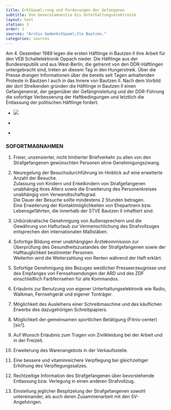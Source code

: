 ```yaml
---
title: Erkl&auml;rung und Forderungen der Gefangenen
subtitle: Von Generalamnestie bis Unterhaltungselektronik
layout: text
station: 3
order: 1
sources: "Archiv Gedenkst&auml;tte Bautzen."
categories: sources
---
```

Am 4. Dezember 1989 legen die ersten H&auml;ftlinge in Bautzen II ihre Arbeit f&uuml;r den VEB Schaltelektronik Oppach nieder. Die H&auml;ftlinge aus der Bundesrepublik und aus West-Berlin, die getrennt von den DDR-H&auml;ftlingen untergebracht sind, treten an diesem Tag in den Hungerstreik. &Uuml;ber die Presse drangen Informationen &uuml;ber die bereits seit Tagen anhaltenden Proteste in Bautzen I auch in das Innere von Bautzen II. Nach dem Vorbild der dort Streikenden gr&uuml;nden die H&auml;ftlinge in Bautzen II einen Gefangenenrat, der gegen&uuml;ber der Gef&auml;ngnisleitung und der DDR-F&uuml;hrung die sofortige Verbesserung der Haftbedingungen und letztlich die Entlassung der politischen H&auml;ftlinge fordert.

<ul class="carousel">
	<li><a href="{{ site.url }}/assets/station-photos/3_B_Haeftlingstreik_Quelle_AnDenLeiter_4-12-1989.jpg" data-lightbox="gallery-1"><img src="{{ site.url }}/assets/station-photos/3_B_Haeftlingstreik_Quelle_AnDenLeiter_4-12-1989.jpg"></a></li>
</ul>

<ul class="carousel">
	<li><a href="{{ site.url }}/assets/station-photos/3_B_Haeftlingstreik_Quelle_Forderungen_4-12-1989.jpg" data-lightbox="gallery-1"><!-- <img src="{{ site.url }}/assets/station-photos/3_B_Haeftlingstreik_Quelle_Forderungen_4-12-1989.jpg"> --></a></li>
</ul>


<ul class="carousel">
	<li><a href="{{ site.url }}/assets/station-photos/3_B_Haeftlingstreik_Quelle_Sofortmassnahmen_4-12-1989.jpg" data-lightbox="gallery-1"><!-- <img src="{{ site.url }}/assets/station-photos/3_B_Haeftlingstreik_Quelle_Sofortmassnahmen_4-12-1989.jpg"> --></a></li>
</ul>

### SOFORTMAßNAHMEN
 
1. Freier, unzensierter, nicht limitierter Briefverkehr zu allen von den Strafgefangenen gew&uuml;nschten Personen ohne Genehmigungszwang.

2. Neuregelung der Besuchsdurchf&uuml;hrung im Hinblick auf eine erweiterte Anzahl der Besuche.  
Zulassung von Kindern und Enkelkindern von Strafgefangenen unabh&auml;ngig ihres Alters sowie die Erweiterung des Personenkreises unabh&auml;ngig vom Verwandtschaftsgrad.  
Die Dauer der Besuche sollte mindestens 2 Stunden betragen.  
Eine Erweiterung der Kontaktm&ouml;glichkeiten von Ehepartnern bzw. Lebensgef&auml;hrten, die innerhalb der STVE Bautzen II inhaftiert sind.

3. Unb&uuml;rokratische Genehmigung von Au&szlig;ensprechern und die Gew&auml;hrung von Hafturlaub zur Vermenschlichung des Strafvollzuges entsprechen den internationalen Ma&szlig;st&auml;ben.

4. Sofortige Bildung einer unabh&auml;ngigen &Auml;rztekommission zur &Uuml;berpr&uuml;fung des Gesundheitszustandes der Strafgefangenen sowie der Hafttauglichkeit bestimmter Personen.  
Weiterhin wird die Weiterzahlung von Renten w&auml;hrend der Haft erkl&auml;rt.

5. Sofortige Genehmigung des Bezuges westlicher Presseerzeugnisse und des Empfanges von Fernsehsendungen der ARD und des ZDF einschlie&szlig;lich Farbfernsehen f&uuml;r alle Kommandos.

6. Erlaubnis zur Benutzung von eigener Unterhaltungselektronik wie Radio, Walkman, Fernsehger&auml;t und eigener Tontr&auml;ger.

7. M&ouml;glichkeit des Ausleihens einer Schreibmaschine und des k&auml;uflichen Erwerbs des dazugeh&ouml;rigen Schreibpapiers.

8.  M&ouml;glichkeit der gemeinsamen sportlichen Bet&auml;tigung (Fitnis-center) [sic!].

9. Auf Wunsch Erlaubnis zum Tragen von Zivilkleidung bei der Arbeit und in der Freizeit.

10. Erweiterung des Warenangebots in der Verkaufsstelle.

11. Eine bessere und vitaminreichere Verpflegung bei gleichzeitiger Erh&ouml;hung des Verpflegungssatzes.

12. Rechtzeitige Information des Strafgefangenen &uuml;ber bevorstehende Entlassung bzw. Verlegung in einen anderen Strafvollzug.

13. Einstellung jeglicher Bespitzelung der Strafgefangenen sowohl untereinander, als auch deren Zusammenarbeit mit den SV-Angeh&ouml;rigen.